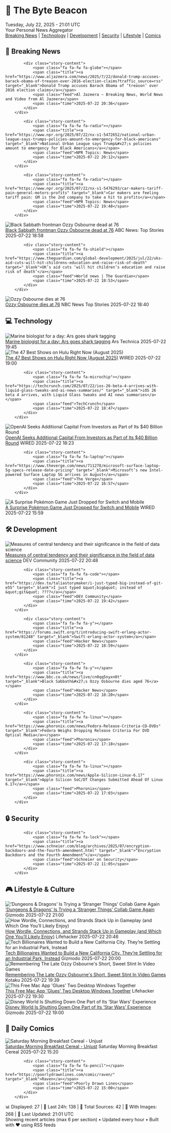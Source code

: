 <!-- Processing 54 RSS feeds at 2025-07-22 21:01:34 UTC -->
<!-- Processing: Penny Arcade -->
<!-- Processing: Poorly Drawn Lines -->
<!-- Processing: Garfield -->
<!-- Processing: Dinosaur Comics -->
<!-- Processing: CNN Breaking News -->
<!-- Processing: BBC Breaking News -->
<!-- Processing: Al Jazeera Breaking News -->
<!-- Processing: NPR News -->
<!-- Processing: Reuters Top News -->
<!-- Processing: Associated Press Breaking -->
<!-- Processing: NBC News Breaking -->
<!-- Processing: Sky News World -->
<!-- Processing: WIRED -->
<!-- Processing: Lobsters Python -->
<!-- Processing: Hacker News -->
<!-- Processing: Dev.to -->
<!-- Processing: It's FOSS -->
<!-- Processing: OMG! Ubuntu -->
<!-- Processing: DistroWatch -->
<!-- Processing: Linux.com -->
<!-- Processing: GitHub Blog -->
<!-- Processing: Lifehacker -->
<!-- Processing: Gizmodo -->
<!-- Processing: Kotaku -->
<!-- Generated 5 new posts out of 24 feeds processed -->
<div class="newspaper-header">
    <h1 class="newspaper-title">📰 The Byte Beacon</h1>
    <div class="newspaper-date">Tuesday, July 22, 2025 - 21:01 UTC</div>
    <div class="newspaper-subtitle">Your Personal News Aggregator</div>
</div>

<div class="newspaper-nav">
    <a href="#breaking">Breaking News</a> |
    <a href="#tech">Technology</a> |
    <a href="#dev">Development</a> |
    <a href="#security">Security</a> |
    <a href="#lifestyle">Lifestyle</a> |
    <a href="#webcomics">Comics</a>
</div>

<div class="news-section breaking-news" id="breaking">
<h2 class="section-header">🚨 Breaking News</h2>
<div class="stories-container">
<div class="story">
            
            <div class="story-content">
                <span class="fa fa-fw fa-globe"></span>
                <span class="title"><a href="https://www.aljazeera.com/news/2025/7/22/donald-trump-accuses-barack-obama-of-treason-over-2016-election-claims?traffic_source=rss" target="_blank">Donald Trump accuses Barack Obama of ‘treason’ over 2016 election claims</a></span>
                <span class="feed">Al Jazeera – Breaking News, World News and Video from Al Jazeera</span>
                <span class="time">2025-07-22 20:36</span>
            </div>
        </div>
<div class="story">
            
            <div class="story-content">
                <span class="fa fa-fw fa-radio"></span>
                <span class="title"><a href="https://www.npr.org/2025/07/22/nx-s1-5472652/national-urban-league-says-trumps-policies-amount-to-emergency-for-black-americans" target="_blank">National Urban League says Trump&#x27;s policies amount to emergency for Black Americans</a></span>
                <span class="feed">NPR Topics: News</span>
                <span class="time">2025-07-22 20:12</span>
            </div>
        </div>
<div class="story">
            
            <div class="story-content">
                <span class="fa fa-fw fa-radio"></span>
                <span class="title"><a href="https://www.npr.org/2025/07/22/nx-s1-5476293/car-makers-tariff-pain-general-motors-profits" target="_blank">Car makers are feeling tariff pain: GM is the 2nd company to take a hit to profits</a></span>
                <span class="feed">NPR Topics: News</span>
                <span class="time">2025-07-22 19:48</span>
            </div>
        </div>
<div class="story">
            <img src="https://s.abcnews.com/images/GMA/ozzy-osbourne-02-gty-jef-250722_1753208131932_hpMain_4x3t_384.jpg" alt="Black Sabbath frontman Ozzy Osbourne dead at 76" class="story-image" loading="lazy" onerror="this.style.display='none'">
            <div class="story-content">
                <span class="fa fa-fw fa-tv"></span>
                <span class="title"><a href="https://abcnews.go.com/GMA/Culture/ozzy-osbourne-heavy-metal-music-legend-dead-76/story?id=72692115" target="_blank">Black Sabbath frontman Ozzy Osbourne dead at 76</a></span>
                <span class="feed">ABC News: Top Stories</span>
                <span class="time">2025-07-22 18:58</span>
            </div>
        </div>
<div class="story">
            
            <div class="story-content">
                <span class="fa fa-fw fa-shield"></span>
                <span class="title"><a href="https://www.theguardian.com/global-development/2025/jul/22/uks-aid-cuts-will-hit-childrens-education-and-raise-risk-of-death" target="_blank">UK’s aid cuts ‘will hit children’s education and raise risk of death’</a></span>
                <span class="feed">World news | The Guardian</span>
                <span class="time">2025-07-22 18:53</span>
            </div>
        </div>
<div class="story">
            <img src="https://media-cldnry.s-nbcnews.com/image/upload/t_fit_1500w/mpx/2704722219/2025_07/Ozzy-i7o8su.jpg" alt="Ozzy Osbourne dies at 76" class="story-image" loading="lazy" onerror="this.style.display='none'">
            <div class="story-content">
                <span class="fa fa-fw fa-broadcast-tower"></span>
                <span class="title"><a href="https://www.nbcnews.com/video/ozzy-osbourne-dies-at-76-243642437623" target="_blank">Ozzy Osbourne dies at 76</a></span>
                <span class="feed">NBC News Top Stories</span>
                <span class="time">2025-07-22 18:40</span>
            </div>
        </div>
</div>
</div>
<div class="news-section tech-news" id="tech">
<h2 class="section-header">💻 Technology</h2>
<div class="stories-container">
<div class="story">
            <img src="https://cdn.arstechnica.net/wp-content/uploads/2025/07/20250509-SHIFFMAN_SCIENTIST_DAY1-110-500x500-1752861268.jpg" alt="Marine biologist for a day: Ars goes shark tagging" class="story-image" loading="lazy" onerror="this.style.display='none'">
            <div class="story-content">
                <span class="fa fa-fw fa-cog"></span>
                <span class="title"><a href="https://arstechnica.com/science/2025/07/marine-biologist-for-a-day-ars-goes-shark-tagging/" target="_blank">Marine biologist for a day: Ars goes shark tagging</a></span>
                <span class="feed">Ars Technica</span>
                <span class="time">2025-07-22 19:45</span>
            </div>
        </div>
<div class="story">
            <img src="https://media.wired.com/photos/687ea883b1f8553535717f13/master/pass/Hulu-Show-Guide-Culture-WBLACK_Air106Prod105_LJ_01977R.jpg" alt="The 47 Best Shows on Hulu Right Now (August 2025)" class="story-image" loading="lazy" onerror="this.style.display='none'">
            <div class="story-content">
                <span class="fa fa-fw fa-bolt"></span>
                <span class="title"><a href="https://www.wired.com/story/best-tv-shows-hulu-this-week/" target="_blank">The 47 Best Shows on Hulu Right Now (August 2025)</a></span>
                <span class="feed">WIRED</span>
                <span class="time">2025-07-22 19:00</span>
            </div>
        </div>
<div class="story">
            
            <div class="story-content">
                <span class="fa fa-fw fa-microchip"></span>
                <span class="title"><a href="https://techcrunch.com/2025/07/22/ios-26-beta-4-arrives-with-liquid-glass-tweaks-and-ai-news-summaries/" target="_blank">iOS 26 beta 4 arrives, with Liquid Glass tweaks and AI news summaries</a></span>
                <span class="feed">TechCrunch</span>
                <span class="time">2025-07-22 18:47</span>
            </div>
        </div>
<div class="story">
            <img src="https://media.wired.com/photos/687ea4751a37ae90feb98e11/master/pass/OpenAI-Opening-Up-to-Investors-Business-2224154485.jpg" alt="OpenAI Seeks Additional Capital From Investors as Part of Its $40 Billion Round" class="story-image" loading="lazy" onerror="this.style.display='none'">
            <div class="story-content">
                <span class="fa fa-fw fa-bolt"></span>
                <span class="title"><a href="https://www.wired.com/story/openai-fundraising-round-softbank-sam-altman/" target="_blank">OpenAI Seeks Additional Capital From Investors as Part of Its $40 Billion Round</a></span>
                <span class="feed">WIRED</span>
                <span class="time">2025-07-22 18:23</span>
            </div>
        </div>
<div class="story">
            
            <div class="story-content">
                <span class="fa fa-fw fa-laptop"></span>
                <span class="title"><a href="https://www.theverge.com/news/711278/microsoft-surface-laptop-5g-specs-release-date-pricing" target="_blank">Microsoft’s new Intel-powered Surface Laptop 5G arrives in August</a></span>
                <span class="feed">The Verge</span>
                <span class="time">2025-07-22 16:57</span>
            </div>
        </div>
<div class="story">
            <img src="https://media.wired.com/photos/687fa8417c5cc66a70fff37b/master/pass/pokemon-gear-shutterstock_2584635709.jpg" alt="A Surprise Pokémon Game Just Dropped for Switch and Mobile" class="story-image" loading="lazy" onerror="this.style.display='none'">
            <div class="story-content">
                <span class="fa fa-fw fa-bolt"></span>
                <span class="title"><a href="https://www.wired.com/story/a-surprise-pokemon-game-just-dropped-for-switch-and-mobile/" target="_blank">A Surprise Pokémon Game Just Dropped for Switch and Mobile</a></span>
                <span class="feed">WIRED</span>
                <span class="time">2025-07-22 15:59</span>
            </div>
        </div>
</div>
</div>
<div class="news-section dev-news" id="dev">
<h2 class="section-header">🛠️ Development</h2>
<div class="stories-container">
<div class="story">
            <img src="https://media2.dev.to/dynamic/image/width=800%2Cheight=%2Cfit=scale-down%2Cgravity=auto%2Cformat=auto/https%3A%2F%2Fdev-to-uploads.s3.amazonaws.com%2Fuploads%2Farticles%2Fojg82e9nw6bm6chkeegx.png" alt="Measures of central tendency and their significance in the field of data science" class="story-image" loading="lazy" onerror="this.style.display='none'">
            <div class="story-content">
                <span class="fa fa-fw fa-code"></span>
                <span class="title"><a href="https://dev.to/cherotich/measures-of-central-tendency-and-their-significance-in-the-field-of-data-science-4a76" target="_blank">Measures of central tendency and their significance in the field of data science</a></span>
                <span class="feed">DEV Community</span>
                <span class="time">2025-07-22 20:48</span>
            </div>
        </div>
<div class="story">
            
            <div class="story-content">
                <span class="fa fa-fw fa-code"></span>
                <span class="title"><a href="https://dev.to/taliastorymaker/i-just-typed-big-instead-of-git-e55" target="_blank">I just typed &quot;big&quot; instead of &quot;git&quot; ????</a></span>
                <span class="feed">DEV Community</span>
                <span class="time">2025-07-22 19:42</span>
            </div>
        </div>
<div class="story">
            
            <div class="story-content">
                <span class="fa fa-fw fa-y"></span>
                <span class="title"><a href="https://forums.swift.org/t/introducing-swift-erlang-actor-system/81248" target="_blank">Swift-erlang-actor-system</a></span>
                <span class="feed">Hacker News</span>
                <span class="time">2025-07-22 18:59</span>
            </div>
        </div>
<div class="story">
            
            <div class="story-content">
                <span class="fa fa-fw fa-y"></span>
                <span class="title"><a href="https://www.bbc.co.uk/news/live/cn0qq5nyxn0t" target="_blank">Black Sabbath&#x27;s Ozzy Osbourne dies aged 76</a></span>
                <span class="feed">Hacker News</span>
                <span class="time">2025-07-22 18:20</span>
            </div>
        </div>
<div class="story">
            
            <div class="story-content">
                <span class="fa fa-fw fa-linux"></span>
                <span class="title"><a href="https://www.phoronix.com/news/Fedora-Release-Criteria-CD-DVDs" target="_blank">Fedora Weighs Dropping Release Criteria For DVD Optical Media</a></span>
                <span class="feed">Phoronix</span>
                <span class="time">2025-07-22 17:18</span>
            </div>
        </div>
<div class="story">
            
            <div class="story-content">
                <span class="fa fa-fw fa-linux"></span>
                <span class="title"><a href="https://www.phoronix.com/news/Apple-Silicon-Linux-6.17" target="_blank">Apple Silicon SoC/DT Changes Submitted Ahead Of Linux 6.17</a></span>
                <span class="feed">Phoronix</span>
                <span class="time">2025-07-22 17:03</span>
            </div>
        </div>
</div>
</div>
<div class="news-section security-news" id="security">
<h2 class="section-header">🔒 Security</h2>
<div class="stories-container">
<div class="story">
            
            <div class="story-content">
                <span class="fa fa-fw fa-lock"></span>
                <span class="title"><a href="https://www.schneier.com/blog/archives/2025/07/encryption-backdoors-and-the-fourth-amendment.html" target="_blank">“Encryption Backdoors and the Fourth Amendment”</a></span>
                <span class="feed">Schneier on Security</span>
                <span class="time">2025-07-22 11:05</span>
            </div>
        </div>
</div>
</div>
<div class="news-section lifestyle-news" id="lifestyle">
<h2 class="section-header">🎮 Lifestyle & Culture</h2>
<div class="stories-container">
<div class="story">
            <img src="https://gizmodo.com/app/uploads/2025/07/Stranger-Things-Dungeons-and-Dragons.jpg" alt="‘Dungeons &amp; Dragons’ Is Trying a ‘Stranger Things’ Collab Game Again" class="story-image" loading="lazy" onerror="this.style.display='none'">
            <div class="story-content">
                <span class="fa fa-fw fa-computer"></span>
                <span class="title"><a href="https://gizmodo.com/dungeons-and-dragons-strange-things-hellfire-club-game-2000632716" target="_blank">‘Dungeons &amp; Dragons’ Is Trying a ‘Stranger Things’ Collab Game Again</a></span>
                <span class="feed">Gizmodo</span>
                <span class="time">2025-07-22 21:00</span>
            </div>
        </div>
<div class="story">
            <img src="https://lifehacker.com/imagery/articles/01K0SWH626MT9EVBNK4GGHP6WC/hero-image.jpg" alt="How Wordle, Connections, and Strands Stack Up in Gameplay (and Which One You’ll Likely Enjoy)" class="story-image" loading="lazy" onerror="this.style.display='none'">
            <div class="story-content">
                <span class="fa fa-fw fa-life-ring"></span>
                <span class="title"><a href="https://lifehacker.com/entertainment/how-wordle-connections-and-strands-stack-up-in-gameplay?utm_medium=RSS" target="_blank">How Wordle, Connections, and Strands Stack Up in Gameplay (and Which One You’ll Likely Enjoy)</a></span>
                <span class="feed">Lifehacker</span>
                <span class="time">2025-07-22 20:46</span>
            </div>
        </div>
<div class="story">
            <img src="https://gizmodo.com/app/uploads/2025/07/GettyImages-1955314177.jpg" alt="Tech Billionaires Wanted to Build a New California City. They’re Settling for an Industrial Park, Instead" class="story-image" loading="lazy" onerror="this.style.display='none'">
            <div class="story-content">
                <span class="fa fa-fw fa-computer"></span>
                <span class="title"><a href="https://gizmodo.com/tech-billionaires-wanted-to-build-a-new-california-city-theyre-settling-for-an-industrial-park-instead-2000632618" target="_blank">Tech Billionaires Wanted to Build a New California City. They’re Settling for an Industrial Park, Instead</a></span>
                <span class="feed">Gizmodo</span>
                <span class="time">2025-07-22 20:00</span>
            </div>
        </div>
<div class="story">
            <img src="https://i.kinja-img.com/image/upload/c_fit,q_80,w_636/383396149e22d502acf263f31eb2bef6.jpg" alt="Remembering The Late Ozzy Osbourne&#x27;s Short, Sweet Stint In Video Games" class="story-image" loading="lazy" onerror="this.style.display='none'">
            <div class="story-content">
                <span class="fa fa-fw fa-gamepad"></span>
                <span class="title"><a href="https://kotaku.com/ozzy-osbourne-death-guitar-hero-brutal-legend-actor-1851786753" target="_blank">Remembering The Late Ozzy Osbourne&#x27;s Short, Sweet Stint In Video Games</a></span>
                <span class="feed">Kotaku</span>
                <span class="time">2025-07-22 19:39</span>
            </div>
        </div>
<div class="story">
            <img src="https://lifehacker.com/imagery/articles/01K0SJ26AF0Y9YGZFT77KAMD9C/hero-image.png" alt="This Free Mac App &#x27;Glues&#x27; Two Desktop Windows Together" class="story-image" loading="lazy" onerror="this.style.display='none'">
            <div class="story-content">
                <span class="fa fa-fw fa-life-ring"></span>
                <span class="title"><a href="https://lifehacker.com/tech/this-mac-app-glues-two-desktop-windows-together?utm_medium=RSS" target="_blank">This Free Mac App &#x27;Glues&#x27; Two Desktop Windows Together</a></span>
                <span class="feed">Lifehacker</span>
                <span class="time">2025-07-22 19:30</span>
            </div>
        </div>
<div class="story">
            <img src="https://gizmodo.com/app/uploads/2025/07/Disney-Animation-Walt-Disney-World.jpg" alt="Disney World Is Shutting Down One Part of Its ‘Star Wars’ Experience" class="story-image" loading="lazy" onerror="this.style.display='none'">
            <div class="story-content">
                <span class="fa fa-fw fa-computer"></span>
                <span class="title"><a href="https://gizmodo.com/disney-world-is-shutting-down-one-part-of-its-star-wars-experience-2000632649" target="_blank">Disney World Is Shutting Down One Part of Its ‘Star Wars’ Experience</a></span>
                <span class="feed">Gizmodo</span>
                <span class="time">2025-07-22 19:00</span>
            </div>
        </div>
</div>
</div>
<div class="news-section webcomics-section" id="webcomics">
<h2 class="section-header">🎨 Daily Comics</h2>
<div class="stories-container">
<div class="story">
            <img src="https://www.smbc-comics.com/comics/1753143656-20250723.png" alt="Saturday Morning Breakfast Cereal - Unjust" class="story-image" loading="lazy" onerror="this.style.display='none'">
            <div class="story-content">
                <span class="fa fa-fw fa-smile"></span>
                <span class="title"><a href="https://www.smbc-comics.com/comic/unjust" target="_blank">Saturday Morning Breakfast Cereal - Unjust</a></span>
                <span class="feed">Saturday Morning Breakfast Cereal</span>
                <span class="time">2025-07-22 15:20</span>
            </div>
        </div>
<div class="story">
            
            <div class="story-content">
                <span class="fa fa-fw fa-pencil"></span>
                <span class="title"><a href="https://poorlydrawnlines.com/comic/raven/" target="_blank">Raven</a></span>
                <span class="feed">Poorly Drawn Lines</span>
                <span class="time">2025-07-22 15:00</span>
            </div>
        </div>
</div>
</div>

<div class="newspaper-footer">
    <div class="stats">
        📊 Displayed: 27 | 📅 Last 24h: 138 | 📡 Total Sources: 42 | 📸 With Images: 268 |
        🔄 Last Updated: 21:01 UTC
    </div>
    <div class="footer-note">
        Showing recent articles (max 6 per section) • Updated every hour • Built with ❤️ using RSS feeds
    </div>
</div>
